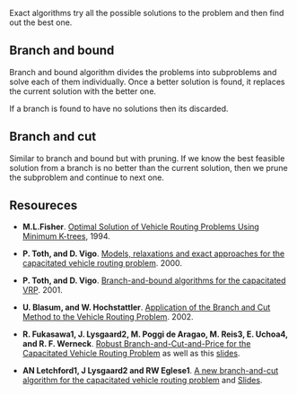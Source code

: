 Exact algorithms try all the possible solutions to the problem and then find out the best one.

## Branch and bound

Branch and bound algorithm divides the problems into subproblems and solve each of them individually. Once a better solution is found, it replaces the current solution with the better one. 

If a branch is found to have no solutions then its discarded.

## Branch and cut

Similar to branch and bound but with pruning. If we know the best feasible solution from a branch is no better than the current solution, then we prune the subproblem and continue to next one.

## Resoureces
* **M.L.Fisher**. [Optimal Solution of Vehicle Routing Problems Using Minimum K-trees](http://users.mai.liu.se/torla64/MAI0127/Fisher1994.pdf),  1994.

* **P. Toth, and D. Vigo**. [Models, relaxations and exact approaches for the capacitated vehicle routing problem](http://www-dimat.unipv.it/~gualandi/famo2conti/papers/routing_models.pdf). 2000.

* **P. Toth, and D. Vigo**. [Branch-and-bound algorithms for the capacitated VRP](https://www.jstor.org/stable/171544?seq=1#metadata_info_tab_contents). 2001.

* **U. Blasum, and W. Hochstattler**. [Application of the Branch and Cut Method to the Vehicle Routing Problem](https://pdfs.semanticscholar.org/f2b6/7aab794949152bc73d3f606e4ad36f1d6390.pdf). 2002.

* **R. Fukasawa1, J. Lysgaard2, M. Poggi de Aragao, M. Reis3, E. Uchoa4, and R. F. Werneck**. [Robust Branch-and-Cut-and-Price for the Capacitated Vehicle Routing Problem](http://citeseerx.ist.psu.edu/viewdoc/download?doi=10.1.1.90.394&rep=rep1&type=pdf) as well as this [slides](https://pdfs.semanticscholar.org/6b1a/e2c40e0e9eef4c367416053b78d2d7ebaf0d.pdf).

* **AN Letchford1, J Lysgaard2 and RW Eglese1**. [A new branch-and-cut algorithm for the capacitated vehicle routing problem](https://www.lancaster.ac.uk/staff/letchfoa/articles/2007-covrp.pdf) and
[Slides](https://symposia.cirrelt.ca/system/documents/000/000/112/Lysgaard_original.pdf?1441306917).
